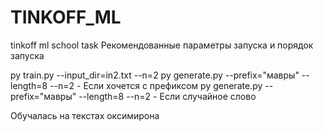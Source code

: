 # TINKOFF_ML
tinkoff ml school task 
Рекомендованные параметры запуска и порядок запуска

py train.py --input_dir=in2.txt --n=2
py generate.py --prefix="мавры" --length=8 --n=2 - Если хочется с префиксом 
py generate.py --prefix="мавры" --length=8 --n=2 - Если случайное слово 

Обучалась на текстах оксимирона
